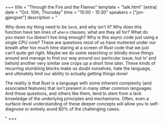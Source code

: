 +++
title = "Through the Fire and the Flames"
template = "talk.html"
[extra]
  date = "Oct. 10th, Thursday"
  time = "15:00 - 15:30"
  speakers = ["jon-gjengset"]
  description = "<p>Why does my thing need to be <code>Send</code>, and why isn’t it? Why does this function have ten lines of <code>where</code> clauses; what are they all for? What do you <em>mean</em> <code>foo</code> doesn’t live long enough? Why is this async code just using a single CPU core? These are questions most of us have muttered under our breath after too much time staring at a screen of Rust code that we just can’t quite get right. Maybe we do some searching or blindly move things around and manage to find our way around our particular issue, but lo’ and behold another very similar one crops up a short time later. These kinds of recurring stumbling blocks make us doubt ourselves, hate the language, and ultimately limit our ability to actually getting things done!</p><p>The reality is that Rust is a language with some inherent complexity (and associated features) that isn’t present in many other common languages. And these questions, and others like them, tend to stem from a lack knowledge of the underlying principles and mechanisms. Often, even a surface-level understanding of these deeper concepts will allow you to self-diagnose or entirely avoid 80% of the challenging cases.</p>"
+++
